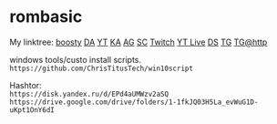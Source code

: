 # rombasic
My linktree:
[boosty](https://www.boosty.to/arleenlasleur)
[DA](https://www.deviantart.com/arleenconroy)
[YT](https://www.youtube.com/channel/UCeADT00Qq2Trvdd2MLlQY6A)
[KA](https://krita-artists.org/u/arleen_lasleur)
[AG](https://community.alexgyver.ru/threads/ultrazvukovoj-komandnyj-interfejs-dlja-pk.6067/)
[SC](https://soundcloud.com/arleenlasleur)
[Twitch](https://www.twitch.tv/arleenlasleur)
[YT Live](https://www.youtube.com/channel/UCUtkG45t9PhifJjnzuKnLCg)
[DS](https://discord.gg/D9xdx2hfyR)
[TG](https://t.me/arleentg)
[TG@http](https://city416.ru/arleen)
  
windows tools/custo install scripts.  
`https://github.com/ChrisTitusTech/win10script`

Hashtor:  
`https://disk.yandex.ru/d/EPd4aUMWzv2aSQ`  
`https://drive.google.com/drive/folders/1-1fkJQ03H5La_evWuG1D-uKpt1OnY6dI`
  

